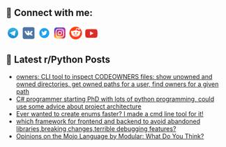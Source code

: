 ## 🔎 Connect with me:
[<img src="https://github.com/bullbesh/bullbesh/blob/main/images/Telegram.png" width="32" height="32" />](https://t.me/bullbesh)
[<img src="https://github.com/bullbesh/bullbesh/blob/main/images/VK.png" width="32" height="32" />](https://vk.com/bullbesh)
[<img src="https://github.com/bullbesh/bullbesh/blob/main/images/Twitter.png" width="32" height="32" />](https://twitter.com/bullbesh1)
[<img src="https://github.com/bullbesh/bullbesh/blob/main/images/Instagram.png" width="32" height="32" />](https://www.instagram.com/bullbesh)
[<img src="https://github.com/bullbesh/bullbesh/blob/main/images/Reddit.png" width="32" height="32" />](https://www.reddit.com/user/bullbesh)
[<img src="https://github.com/bullbesh/bullbesh/blob/main/images/YouTube.png" width="32" height="32" />](https://www.youtube.com/channel/UCtfjRs6uzgq5mfm8S06WTcg)

## 📕 Latest r/Python Posts
<!-- BLOG-POST-LIST:START -->
- [owners: CLI tool to inspect CODEOWNERS files: show unowned and owned directories, get owned paths for a user, find owners for a given path](https://www.reddit.com/r/Python/comments/136p6eo/owners_cli_tool_to_inspect_codeowners_files_show/)
- [C# programmer starting PhD with lots of python programming, could use some advice about project architecture](https://www.reddit.com/r/Python/comments/136owyr/c_programmer_starting_phd_with_lots_of_python/)
- [Ever wanted to create enums faster? I made a cmd line tool for it!](https://www.reddit.com/r/Python/comments/136mk78/ever_wanted_to_create_enums_faster_i_made_a_cmd/)
- [which framework for frontend and backend to avoid abandoned libraries,breaking changes,terrible debugging features?](https://www.reddit.com/r/Python/comments/136lcp9/which_framework_for_frontend_and_backend_to_avoid/)
- [Opinions on the Mojo Language by Modular: What Do You Think?](https://www.reddit.com/r/Python/comments/136km0v/opinions_on_the_mojo_language_by_modular_what_do/)
<!-- BLOG-POST-LIST:END -->
